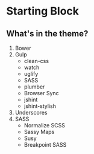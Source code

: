 # Starting Block

## What's in the theme?
1. Bower
2. Gulp
   - clean-css
   - watch
   - uglify
   - SASS
   - plumber
   - Browser Sync
   - jshint
   - jshint-stylish
3. Underscores
4. SASS
   - Normalize SCSS
   - Sassy Maps
   - Susy
   - Breakpoint SASS
